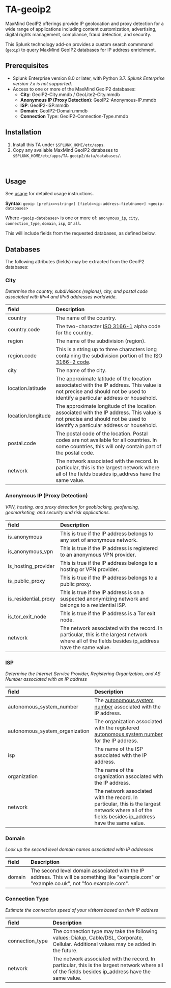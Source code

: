 # TA-geoip2

MaxMind GeoIP2 offerings provide IP geolocation and proxy detection for a wide range of applications including content customization, advertising, digital rights management, compliance, fraud detection, and security.

This Splunk technology add-on provides a custom search commmand (`geoip`) to query MaxMind GeoIP2 databases for IP address enrichment.

## Prerequisites 
- Splunk Enterprise version 8.0 or later, with Python 3.7.  _Splunk Enterprise version 7.x is not supported_.
- Access to one or more of the MaxMind GeoIP2 databases:
    - **City**:  GeoIP2-City.mmdb / GeoLite2-City.mmdb
    - **Anonymous IP (Proxy Detection)**:  GeoIP2-Anonymous-IP.mmdb
    - **ISP**:  GeoIP2-ISP.mmdb
    - **Domain**:  GeoIP2-Domain.mmdb
    - **Connection** Type:  GeoIP2-Connection-Type.mmdb


## Installation

1. Install this TA under `$SPLUNK_HOME/etc/apps`.
2. Copy any available MaxMind GeoIP2 databases to `$SPLUNK_HOME/etc/apps/TA-geoip2/data/databases/`.

<br>

## Usage

See [usage](documentation/usage.md) for detailed usage instructions.

**Syntax**:  `geoip [prefix=<string>] [field=<ip-address-fieldname>] <geoip-databases>`

Where `<geoip-datebases>` is one or more of:  `anonymous_ip`, `city`, `connection_type`, `domain`, `isp`, or `all`.

This will include fields from the requested databases, as defined below.



## Databases
The following attributes (fields) may be extracted from the GeoIP2 databases:

### City
_Determine the country, subdivisions (regions), city, and postal code associated with IPv4 and IPv6 addresses worldwide._


| field | Description |
| :-  | :- |
| country |  The name of the country. |
| country.code | The two-character [ISO 3166-1](http://en.wikipedia.org/wiki/ISO_3166-1) alpha code for the country. |
| region | The name of the subdivision (region). |
| region.code | This is a string up to three characters long containing the subdivision portion of the [ISO 3166-2 code](http://en.wikipedia.org/wiki/ISO_3166-2). |
| city | The name of the city. |
| location.latitude | The approximate latitude of the location associated with the IP address. This value is not precise and should not be used to identify a particular address or household. |
| location.longitude |  The approximate longitude of the location associated with the IP address. This value is not precise and should not be used to identify a particular address or household. |
| postal.code | The postal code of the location. Postal codes are not available for all countries. In some countries, this will only contain part of the postal code. |
| network | The network associated with the record. In particular, this is the largest network where all of the fields besides ip_address have the same value. |


### Anonymous IP (Proxy Detection)

_VPN, hosting, and proxy detection for geoblocking, geofencing, geomarketing, and security and risk applications._

| field | Description |
| :-  | :- |
| is_anonymous | This is true if the IP address belongs to any sort of anonymous network. |
| is_anonymous_vpn | This is true if the IP address is registered to an anonymous VPN provider. |
| is_hosting_provider |  This is true if the IP address belongs to a hosting or VPN provider. |
| is_public_proxy | This is true if the IP address belongs to a public proxy. |
| is_residential_proxy | This is true if the IP address is on a suspected anonymizing network and belongs to a residential ISP. |
| is_tor_exit_node | This is true if the IP address is a Tor exit node. |
| network | The network associated with the record. In particular, this is the largest network where all of the fields besides ip_address have the same value. |

### ISP

_Determine the Internet Service Provider, Registering Organization, and AS Number associated with an IP address_

| field | Description |
| :-  | :- |
| autonomous_system_number | The [autonomous system number](http://en.wikipedia.org/wiki/Autonomous_system_(Internet)) associated with the IP address. |
| autonomous_system_organization | The organization associated with the registered [autonomous system number](http://en.wikipedia.org/wiki/Autonomous_system_(Internet)) for the IP address.
| isp | The name of the ISP associated with the IP address. |
| organization | The name of the organization associated with the IP address. |
| network | The network associated with the record. In particular, this is the largest network where all of the fields besides ip_address have the same value. |

### Domain

_Look up the second level domain names associated with IP addresses_

| field | Description |
| :-  | :- |
| domain | The second level domain associated with the IP address. This will be something like "example.com" or "example.co.uk", not "foo.example.com". |

### Connection Type

_Estimate the connection speed of your visitors based on their IP address_

| field | Description |
| :-  | :- |
| connection_type | The connection type may take the following values: Dialup, Cable/DSL, Corporate, Cellular. Additional values may be added in the future.|
| network | The network associated with the record. In particular, this is the largest network where all of the fields besides ip_address have the same value. |

